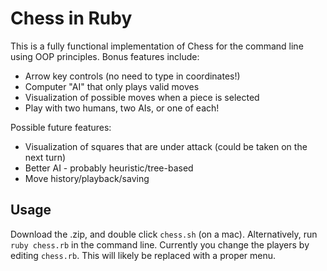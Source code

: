 # Chess in Ruby

This is a fully functional implementation of Chess for the command line using OOP principles. Bonus features include:

* Arrow key controls (no need to type in coordinates!)
* Computer "AI" that only plays valid moves
* Visualization of possible moves when a piece is selected
* Play with two humans, two AIs, or one of each!

Possible future features:

* Visualization of squares that are under attack (could be taken on the next turn)
* Better AI - probably heuristic/tree-based
* Move history/playback/saving

## Usage

Download the .zip, and double click `chess.sh` (on a mac). Alternatively, run `ruby chess.rb` in the command line.
Currently you change the players by editing `chess.rb`. This will likely be replaced with a proper menu.
